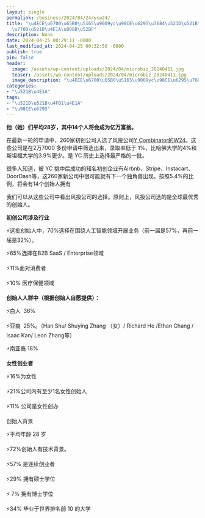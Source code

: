 ```yaml
---
layout: single
permalink: /business/2024/04/24/ycw24/
title: "\u4ECE\u6700\u65B0\u5165\u9009yc\u98CE\u6295\u7684\u521D\u521B\u516C\u53F8\
  \u770B\u521B\u4E1A\u8D8B\u52BF"
description: None
date: 2024-04-25 00:29:11 -0000
last_modified_at: 2024-04-25 00:32:50 -0000
publish: true
pin: false
header:
  image: /assets/wp-content/uploads/2024/04/microbiz_20240411.jpg
  teaser: /assets/wp-content/uploads/2024/04/microbiz_20240411.jpg
  image_description: "\u4ECE\u6700\u65B0\u5165\u9009yc\u98CE\u6295\u7684\u521D\u521B\u516C\u53F8"
categories:
- "\u521B\u4E1A"
tags:
- "\u521D\u521B\u4F01\u4E1A"
- "\u98CE\u6295"
---
```

**他（她）们平均28岁，其中14个人将会成为亿万富翁。**

在最新一轮的申请中，260家初创公司入选了风投公司[Y Combinator的W24](https://www.ycombinator.com/companies?batch=W24)。这些公司是在2万7000 多份申请中筛选出来，录取率低于 1%，比哈佛大学的4%和斯坦福大学的3.9%更少。是 YC 历史上选择最严格的一批。

很多人知道，被 YC 挑中后成功的知名初创企业有Airbnb、Stripe、Instacart、DoorDash等，这260家新公司中很可能就有下一个独角兽出现。按照5.4%的比例，将会有14个创始人拥有

我们可以从这些公司中看出风投公司的选择。原则上，风投公司选的是全球最优秀的创始人。

**初创公司涉及行业**

⚡这批创始人中，70%选择在围绕人工智能领域开展业务（前一届是57%，再前一届是32%）。

⚡65%选择在B2B SaaS / Enterprise领域

⚡11%面对消费者

⚡10% 医疗保健领域

**创始人人群中（根据创始人自愿提供）：**

⚡白人  36%

⚡亚裔  25%。（Han Shu/ Shuying Zhang （女）/ Richard He /Ethan Chang / Isaac Kan/ Leon Zhang等）

⚡南亚裔 18%

**女性创业者**

⚡16%为女性

⚡21%公司内有至少1名女性创始人 

⚡11% 公司是女性创办

创始人背景

⚡平均年龄 28 岁

⚡72%创始人有技术背景。

⚡57% 是连续创业者

⚡29% 拥有硕士学位

⚡ 7% 拥有博士学位

⚡34% 毕业于世界排名前 10 的大学
